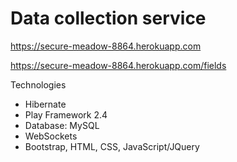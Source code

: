 # Data collection service

https://secure-meadow-8864.herokuapp.com 

https://secure-meadow-8864.herokuapp.com/fields

Technologies 
* Hibernate
* Play Framework 2.4
* Database: MySQL
* WebSockets
* Bootstrap, HTML, CSS, JavaScript/JQuery